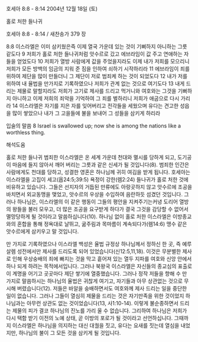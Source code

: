 호세아 8:8 - 8:14 
2004년 12월 18일 (토)

홀로 처한 들나귀



호세아 8:8 - 8:14 / 새찬송가 379 장


8:8 이스라엘은 이미 삼키웠은즉 이제 열국 가운데 있는 것이 기뻐하지 아니하는 그릇 같도다 9 저희가 홀로 처한 들나귀처럼 앗수르로 갔고 에브라임이 값 주고 연애하는 자들을 얻었도다 10 저희가 열방 사람에게 값을 주었을지라도 이제 내가 저희를 모으리니 저희가 모든 방백의 임금의 지워 준 짐을 인하여 쇠하기 시작하리라 11 에브라임이 죄를 위하여 제단을 많이 만들더니 그 제단이 저로 범죄케 하는 것이 되었도다 12 내가 저를 위하여 내 율법을 만가지로 기록하였으나 저희가 관계 없는 것으로 여기도다 13 내게 드리는 제물로 말할지라도 저희가 고기로 제사를 드리고 먹거니와 여호와는 그것을 기뻐하지 아니하고 이제 저희의 죄악을 기억하여 그 죄를 벌하리니 저희가 애굽으로 다시 가리라 14 이스라엘은 자기를 지은 자를 잊어버리고 전각들을 세웠으며 유다는 견고한 성읍을 많이 쌓았으나 내가 그 고을들에 불을 보내어 그 성들을 삼키게 하리라

입술의 말씀
8 Israel is swallowed up; now she is among the nations like a worthless thing.

해석도움





홀로 처한 들나귀
범죄한 이스라엘은 온 세계 가운데 천대와 멸시를 당하게 되고, 도기공이 마음에 들지 않아서 깨어 버리는 그릇과 같은 신세가 될 것입니다(8). 범죄한 인간은 사람에게도 천대를 당하고, 성결한 영혼은 하나님께 귀히 여김을 받게 됩니다. 호세아는 이스라엘을 고집이 세고(욥24:5;39:5) 욕정이 강한(렘2:24) 들나귀가 홀로 처한 것에 비유하고 있습니다. 그들은 선지자의 거듭된 만류에도 아랑곳하지 않고 앗수르에 조공을 바치면서 외교동맹을 맺었고, 앗수르의 우상을 수입하여 음란하듯 섬겼던 것입니다. 그러나 하나님은, 이스라엘의 이 같은 행동이 그들의 평안을 지켜주기는커녕 도리어 열방의 왕들을 불러 모우고, 더 많은 조공을 요구받게 하다가 결국 그것을 감당할 수 없어서 멸망당하게 될 것이라고 말씀하십니다(10). 하나님 없이 홀로 처한 이스라엘은 이방종교와의 혼합을 통해 정욕대로 날뛰고, 굶주림과 목마름이 계속되다가(렘14:6) 맹수 같은 앗수르에게 삼키우고 말 것입니다. 

만 가지로 기록하였으나
이스라엘 백성은 율법 규정상 하나님께서 정하신 한 곳, 즉 예루살렘 성전에서만 제사를 드리도록 되어 있었습니다(신12:5,11,18). 이것은 무분별한 제사로 인해 우상숭배의 죄에 빠지는 것을 막고 흩어져 있는 열두 지파를 여호와 신앙 안에서 하나 되게 하려는 목적에서입니다. 그러나 북왕국 이스라엘은 자신들의 종교심의 표출로 이 계명을 어기고 곳곳마다 제단 쌓기에 열중했습니다. 그러나 정작 저들을 향해 수 만 가지로 말씀하시는 하나님의 율법은 귀찮게 여기고, 자기들과 아무 상관없는 것으로 무시해 버렸습니다(12). 저들은 바알을 숭배하면서도 여호와께 제사 드리는 일을 중단한 일이 없습니다. 그러나 그들이 열심히 제물을 드리는 것은 자기만족을 위한 것이었지 하나님과는 아무런 상관도 없는 것이었습니다(13, 사1:10-14). 이렇게 불순종하면서 드리는 제물의 피가 결코 하나님의 진노를 가리 울 수 없습니다. 그리하여 하나님은 저희가 다시 택함 받기 이전의 노예 상태, 곧 이방의 포로가 될 것이라고 선언하십니다. 그때까지 이스라엘은 하나님을 의지하는 대신 대궐을 짓고, 유다는 요새를 짓는데 열심을 내었지만, 하나님의 불이 그 모든 것을 삼키게 될 것입니다.